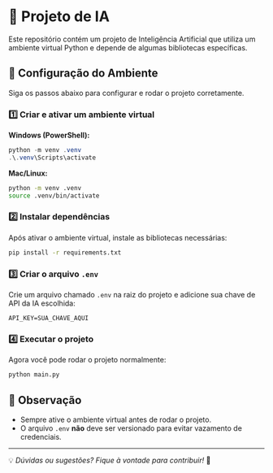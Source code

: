 # 🚀 Projeto de IA

Este repositório contém um projeto de Inteligência Artificial que utiliza um ambiente virtual Python e depende de algumas bibliotecas específicas.

## 📌 Configuração do Ambiente

Siga os passos abaixo para configurar e rodar o projeto corretamente.

### 1️⃣ Criar e ativar um ambiente virtual

**Windows (PowerShell):**

```powershell
python -m venv .venv
.\.venv\Scripts\activate
```

**Mac/Linux:**

```bash
python -m venv .venv
source .venv/bin/activate
```

### 2️⃣ Instalar dependências

Após ativar o ambiente virtual, instale as bibliotecas necessárias:

```bash
pip install -r requirements.txt
```

### 3️⃣ Criar o arquivo `.env`

Crie um arquivo chamado `.env` na raiz do projeto e adicione sua chave de API da IA escolhida:

```
API_KEY=SUA_CHAVE_AQUI
```

### 4️⃣ Executar o projeto

Agora você pode rodar o projeto normalmente:

```bash
python main.py
```

## 🎯 Observação

- Sempre ative o ambiente virtual antes de rodar o projeto.
- O arquivo `.env` **não** deve ser versionado para evitar vazamento de credenciais.

---

💡 *Dúvidas ou sugestões? Fique à vontade para contribuir!* 🚀

